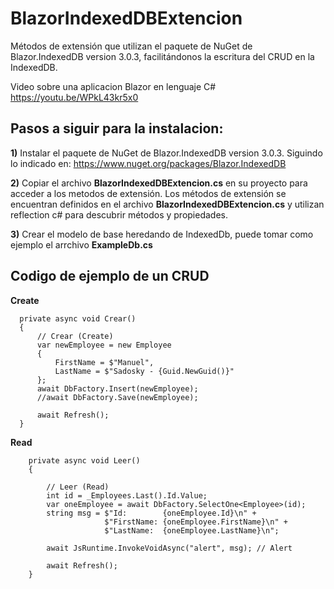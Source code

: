 # BlazorIndexedDBExtencion
Métodos de extensión que utilizan el paquete de NuGet de Blazor.IndexedDB version 3.0.3, facilitándonos la escritura del CRUD en la IndexedDB.

Video sobre una aplicacion Blazor en lenguaje C#
https://youtu.be/WPkL43kr5x0

## Pasos a siguir para la instalacion:

**1)** Instalar el paquete de NuGet de Blazor.IndexedDB version 3.0.3. Siguindo lo indicado en: 
https://www.nuget.org/packages/Blazor.IndexedDB

**2)** Copiar el archivo **BlazorIndexedDBExtencion.cs** en su proyecto para acceder a los metodos de extensión.
Los métodos de extensión se encuentran definidos en el archivo **BlazorIndexedDBExtencion.cs** 
y utilizan reflection c# para descubrir métodos y propiedades.

**3)** Crear el modelo de base heredando de IndexedDb, puede tomar como ejemplo el arrchivo **ExampleDb.cs**

## Codigo de ejemplo de un CRUD

**Create** 
```
  private async void Crear()
  {
      // Crear (Create)
      var newEmployee = new Employee
      {
          FirstName = $"Manuel",
          LastName = $"Sadosky - {Guid.NewGuid()}"
      };
      await DbFactory.Insert(newEmployee);
      //await DbFactory.Save(newEmployee);

      await Refresh();
  }
```

**Read** 
```
    private async void Leer()
    {

        // Leer (Read)  
        int id = _Employees.Last().Id.Value;
        var oneEmployee = await DbFactory.SelectOne<Employee>(id);
        string msg = $"Id:        {oneEmployee.Id}\n" +
                     $"FirstName: {oneEmployee.FirstName}\n" +
                     $"LastName:  {oneEmployee.LastName}\n";
        
        await JsRuntime.InvokeVoidAsync("alert", msg); // Alert

        await Refresh();
    }
```
